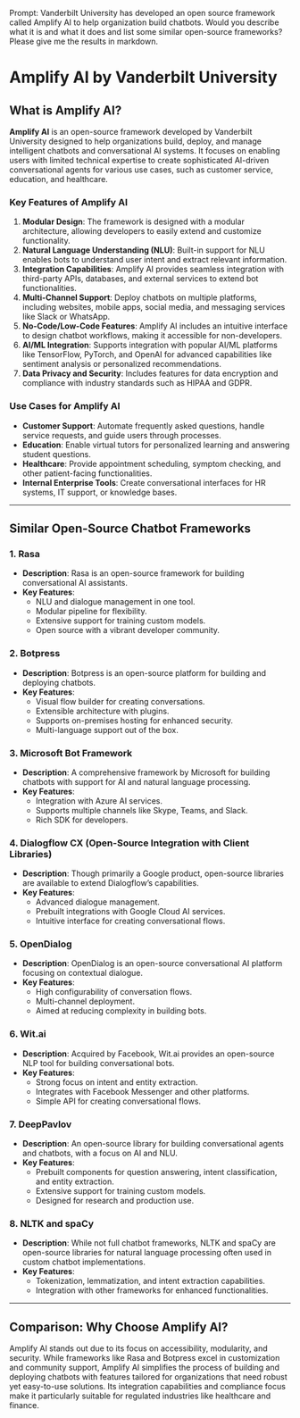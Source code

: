 Prompt: Vanderbilt University has developed an open source framework called Amplify AI to help organization build chatbots. Would you describe what it is and what it does and list some similar open-source frameworks? Please give me the results in markdown.

# Amplify AI by Vanderbilt University

## What is Amplify AI?

**Amplify AI** is an open-source framework developed by Vanderbilt University designed to help organizations build, deploy, and manage intelligent chatbots and conversational AI systems. It focuses on enabling users with limited technical expertise to create sophisticated AI-driven conversational agents for various use cases, such as customer service, education, and healthcare.

### Key Features of Amplify AI

1. **Modular Design**: The framework is designed with a modular architecture, allowing developers to easily extend and customize functionality.
2. **Natural Language Understanding (NLU)**: Built-in support for NLU enables bots to understand user intent and extract relevant information.
3. **Integration Capabilities**: Amplify AI provides seamless integration with third-party APIs, databases, and external services to extend bot functionalities.
4. **Multi-Channel Support**: Deploy chatbots on multiple platforms, including websites, mobile apps, social media, and messaging services like Slack or WhatsApp.
5. **No-Code/Low-Code Features**: Amplify AI includes an intuitive interface to design chatbot workflows, making it accessible for non-developers.
6. **AI/ML Integration**: Supports integration with popular AI/ML platforms like TensorFlow, PyTorch, and OpenAI for advanced capabilities like sentiment analysis or personalized recommendations.
7. **Data Privacy and Security**: Includes features for data encryption and compliance with industry standards such as HIPAA and GDPR.

### Use Cases for Amplify AI

- **Customer Support**: Automate frequently asked questions, handle service requests, and guide users through processes.
- **Education**: Enable virtual tutors for personalized learning and answering student questions.
- **Healthcare**: Provide appointment scheduling, symptom checking, and other patient-facing functionalities.
- **Internal Enterprise Tools**: Create conversational interfaces for HR systems, IT support, or knowledge bases.

---

## Similar Open-Source Chatbot Frameworks

### 1. **Rasa**
- **Description**: Rasa is an open-source framework for building conversational AI assistants.
- **Key Features**:
    - NLU and dialogue management in one tool.
    - Modular pipeline for flexibility.
    - Extensive support for training custom models.
    - Open source with a vibrant developer community.

### 2. **Botpress**
- **Description**: Botpress is an open-source platform for building and deploying chatbots.
- **Key Features**:
    - Visual flow builder for creating conversations.
    - Extensible architecture with plugins.
    - Supports on-premises hosting for enhanced security.
    - Multi-language support out of the box.

### 3. **Microsoft Bot Framework**
- **Description**: A comprehensive framework by Microsoft for building chatbots with support for AI and natural language processing.
- **Key Features**:
    - Integration with Azure AI services.
    - Supports multiple channels like Skype, Teams, and Slack.
    - Rich SDK for developers.

### 4. **Dialogflow CX (Open-Source Integration with Client Libraries)**
- **Description**: Though primarily a Google product, open-source libraries are available to extend Dialogflow’s capabilities.
- **Key Features**:
    - Advanced dialogue management.
    - Prebuilt integrations with Google Cloud AI services.
    - Intuitive interface for creating conversational flows.

### 5. **OpenDialog**
- **Description**: OpenDialog is an open-source conversational AI platform focusing on contextual dialogue.
- **Key Features**:
    - High configurability of conversation flows.
    - Multi-channel deployment.
    - Aimed at reducing complexity in building bots.

### 6. **Wit.ai**
- **Description**: Acquired by Facebook, Wit.ai provides an open-source NLP tool for building conversational bots.
- **Key Features**:
    - Strong focus on intent and entity extraction.
    - Integrates with Facebook Messenger and other platforms.
    - Simple API for creating conversational flows.

### 7. **DeepPavlov**
- **Description**: An open-source library for building conversational agents and chatbots, with a focus on AI and NLU.
- **Key Features**:
    - Prebuilt components for question answering, intent classification, and entity extraction.
    - Extensive support for training custom models.
    - Designed for research and production use.

### 8. **NLTK and spaCy**
- **Description**: While not full chatbot frameworks, NLTK and spaCy are open-source libraries for natural language processing often used in custom chatbot implementations.
- **Key Features**:
    - Tokenization, lemmatization, and intent extraction capabilities.
    - Integration with other frameworks for enhanced functionalities.

---

## Comparison: Why Choose Amplify AI?

Amplify AI stands out due to its focus on accessibility, modularity, and security. While frameworks like Rasa and Botpress excel in customization and community support, Amplify AI simplifies the process of building and deploying chatbots with features tailored for organizations that need robust yet easy-to-use solutions. Its integration capabilities and compliance focus make it particularly suitable for regulated industries like healthcare and finance.